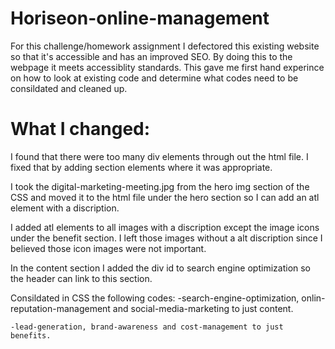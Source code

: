# Horiseon-online-management

For this challenge/homework assignment I defectored this existing website so that it's accessible and has an improved SEO. By doing this to the webpage it meets accessiblity standards. This gave me first hand experince on how to look at existing code and determine what codes need to be consildated and cleaned up.  

# What I changed:
I found that there were too many div elements through out the html file.  I fixed that by adding section elements where it was appropriate. 

I took the digital-marketing-meeting.jpg from the hero img section of the CSS and moved it to the html file under the hero section so I can add an atl element with a discription. 

I added atl elements to all images with a discription except the image icons under the benefit section. I left those images without a alt discription since I believed those icon images were not important.

In the content section I added the div id to search engine optimization so the header can link to this section. 

Consildated in CSS the following codes:
    -search-engine-optimization, onlin-reputation-management and social-media-marketing to just content.

    -lead-generation, brand-awareness and cost-management to just benefits.
